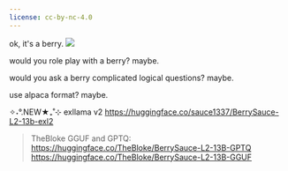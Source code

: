 ```yaml
---
license: cc-by-nc-4.0
---
```


ok, it's a berry.
![](okberry.png)

would you role play with a berry? maybe.

would you ask a berry complicated logical questions? maybe.

use alpaca format? maybe.

✧˖°.NEW★₊˚⊹ exllama v2 https://huggingface.co/sauce1337/BerrySauce-L2-13b-exl2

> TheBloke GGUF and GPTQ:\
> https://huggingface.co/TheBloke/BerrySauce-L2-13B-GPTQ  \
> https://huggingface.co/TheBloke/BerrySauce-L2-13B-GGUF